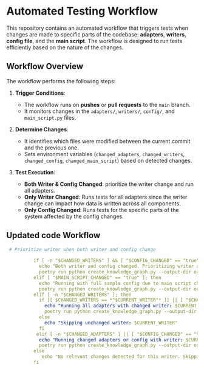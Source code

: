 # Automated Testing Workflow

This repository contains an automated workflow that triggers tests when changes are made to specific parts of the codebase: **adapters**, **writers**, **config file**, and the **main script**. The workflow is designed to run tests efficiently based on the nature of the changes.

## Workflow Overview

The workflow performs the following steps:

1. **Trigger Conditions**:
   - The workflow runs on **pushes** or **pull requests** to the `main` branch.
   - It monitors changes in the `adapters/`, `writers/`, `config/`, and `main_script.py` files.

2. **Determine Changes**:
   - It identifies which files were modified between the current commit and the previous one.
   - Sets environment variables (`changed_adapters`, `changed_writers`, `changed_config`, `changed_main_script`) based on detected changes.

3. **Test Execution**:
   - **Both Writer & Config Changed**: prioritize the writer change
and run all adapters.
   - **Only Writer Changed**: Runs tests for all adapters since the writer change can impact how data is written across all components.
   - **Only Config Changed**: Runs tests for the specific parts of the system affected by the config changes.

## Updated code Workflow

```yaml
 # Prioritize writer when both writer and config change
          
          if [ -n "$CHANGED_WRITERS" ] && [ "$CONFIG_CHANGED" == "true" ]; then
            echo "Both writer and config changed. Prioritizing writer and running all adapters."
            poetry run python create_knowledge_graph.py --output-dir output --adapters-config config/adapters_config_sample.yaml --dbsnp-rsids aux_files/ensembl_to_hgnc.pkl --dbsnp-pos aux_files/hgnc_to_ensembl.pkl --writer-type $CURRENT_WRITER
          elif [ "$MAIN_SCRIPT_CHANGED" == "true" ]; then
            echo "Running with full sample config due to main script change"
            poetry run python create_knowledge_graph.py --output-dir output --adapters-config config/adapters_config_sample.yaml --dbsnp-rsids aux_files/ensembl_to_hgnc.pkl --dbsnp-pos aux_files/hgnc_to_ensembl.pkl --writer-type $CURRENT_WRITER
          elif [ -n "$CHANGED_WRITERS" ]; then
            if [[ $CHANGED_WRITERS == *"$CURRENT_WRITER"* ]] || [ "$CHANGED_WRITERS" == "$ALL_WRITERS" ]; then
              echo "Running all adapters with changed writer: $CURRENT_WRITER"
              poetry run python create_knowledge_graph.py --output-dir output --adapters-config config/test_config.yaml --dbsnp-rsids aux_files/ensembl_to_hgnc.pkl --dbsnp-pos aux_files/hgnc_to_ensembl.pkl --writer-type $CURRENT_WRITER
            else
              echo "Skipping unchanged writer: $CURRENT_WRITER"
            fi
           elif [ -n "$CHANGED_ADAPTERS" ] || [ "$CONFIG_CHANGED" == "true" ]; then
            echo "Running changed adapters or config with writer: $CURRENT_WRITER"
            poetry run python create_knowledge_graph.py --output-dir output --adapters-config config/test_config.yaml --dbsnp-rsids aux_files/ensembl_to_hgnc.pkl --dbsnp-pos aux_files/hgnc_to_ensembl.pkl --writer-type $CURRENT_WRITER
          else
             echo "No relevant changes detected for this writer. Skipping."
          fi
    

